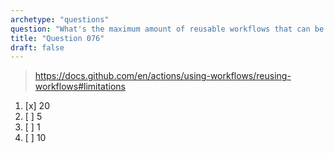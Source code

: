 ```yaml
---
archetype: "questions"
question: "What's the maximum amount of reusable workflows that can be called from a single workflow file? "
title: "Question 076"
draft: false
---
```



> https://docs.github.com/en/actions/using-workflows/reusing-workflows#limitations
1. [x] 20
1. [ ] 5
1. [ ] 1
1. [ ] 10
